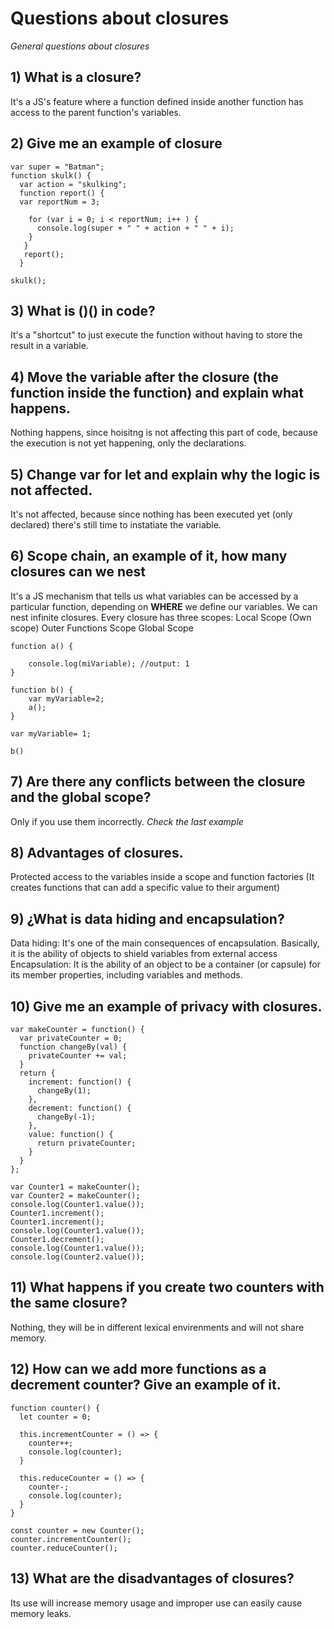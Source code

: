 # Questions about closures
_General questions about closures_

## 1) What is a closure? ## 
It's a JS's feature where a function defined inside another function has access to the parent function's variables.


## 2) Give me an example of closure ## 
```
var super = "Batman";
function skulk() {
  var action = "skulking";
  function report() {
  var reportNum = 3;
  
    for (var i = 0; i < reportNum; i++ ) {
      console.log(super + " " + action + " " + i);
    }
   }
   report();
  }

skulk();
```
## 3) What is ()() in code? 
It's a "shortcut" to just execute the function without having to store the result in a variable.

## 4) Move the variable after the closure (the function inside the function) and explain what happens. ##
Nothing happens, since hoisitng is not affecting this part of code, because the execution is not yet happening, only the declarations.

## 5) Change var for let and explain why the logic is not affected. ##
It's not affected, because since nothing has been executed yet (only declared) there's still time to instatiate the variable.

## 6) Scope chain, an example of it, how many closures can we nest ##
It's a JS mechanism that tells us what variables can be accessed by a particular function, depending on **WHERE** we define our variables. We can nest infinite closures. Every closure has three scopes:
Local Scope (Own scope)
Outer Functions Scope
Global Scope

```
function a() {

    console.log(miVariable); //output: 1
}

function b() {
    var myVariable=2;
    a();
}

var myVariable= 1;

b()
```
## 7) Are there any conflicts between the closure and the global scope? ##
Only if you use them incorrectly. *Check the last example*

## 8) Advantages of closures.  ##
Protected access to the variables inside a scope and function factories (It creates functions that can add a specific value to their argument)

## 9) ¿What is data hiding and encapsulation?  ##
Data hiding: It's one of the main consequences of encapsulation. Basically, it is the ability of objects to shield variables from external access
Encapsulation: It is the ability of an object to be a container (or capsule) for its member properties, including variables and methods.

## 10) Give me an example of privacy with closures.   ##
```
var makeCounter = function() {
  var privateCounter = 0;
  function changeBy(val) {
    privateCounter += val;
  }
  return {
    increment: function() {
      changeBy(1);
    },
    decrement: function() {
      changeBy(-1);
    },
    value: function() {
      return privateCounter;
    }
  }
};

var Counter1 = makeCounter();
var Counter2 = makeCounter();
console.log(Counter1.value()); 
Counter1.increment();
Counter1.increment();
console.log(Counter1.value()); 
Counter1.decrement();
console.log(Counter1.value()); 
console.log(Counter2.value()); 
```

## 11) What happens if you create two counters with the same closure?   ##
Nothing, they will be in different lexical envirenments and will not share memory.

## 12) How can we add more functions as a decrement counter? Give an example of it. ##
```
function counter() {
  let counter = 0;
  
  this.incrementCounter = () => {
    counter++;
    console.log(counter);
  }
  
  this.reduceCounter = () => {
    counter-;
    console.log(counter);
  }
}

const counter = new Counter();
counter.incrementCounter();
counter.reduceCounter();
```

## 13) What are the disadvantages of closures? ##
Its use will increase memory usage and improper use can easily cause memory leaks.




